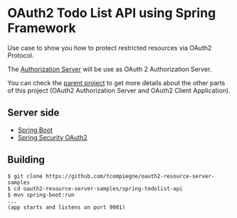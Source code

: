 # OAuth2 Todo List API using Spring Framework

Use case to show you how to protect restricted resources via OAuth2 Protocol.

The [Authorization Server](https://github.com/tcompiegne/oauth2-server "Authorization Server") will be use as OAuth 2 Authorization Server.

You can check the [parent project](https://github.com/tcompiegne/oauth2-resource-server-samples) to get more details about the other parts of this project (OAuth2 Authorization Server and OAuth2 Client Application).

## Server side
* [Spring Boot](http://projects.spring.io/spring-boot/)
* [Spring Security OAuth2](http://projects.spring.io/spring-security-oauth/)

## Building

```
$ git clone https://github.com/tcompiegne/oauth2-resource-server-samples
$ cd oauth2-resource-server-samples/spring-todolist-api
$ mvn spring-boot:run
...
(app starts and listens on port 9001)
```
